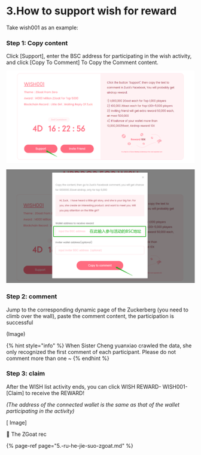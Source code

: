 # 3.How to support wish for reward

Take wish001 as an example:

### Step 1: Copy content 

Click \[Support\], enter the BSC address for participating in the wish activity, and click \[Copy To Comment\] To Copy the Comment content.

![](../../.gitbook/assets/ru-he-can-yu-xin-yuan-dan-1.png)

![](../../.gitbook/assets/ru-he-can-yu-xin-yuan-dan-2.png)

### Step 2: comment

Jump to the corresponding dynamic page of the Zuckerberg \(you need to climb over the wall\), paste the comment content, the participation is successful

\(Image\)

{% hint style="info" %}
When Sister Cheng yuanxiao crawled the data, she only recognized the first comment of each participant. Please do not comment more than one ~
{% endhint %}

### Step 3: claim

After the WISH list activity ends, you can click WISH REWARD- WISH001-\[Claim\] to receive the REWARD!

_\(The address of the connected wallet is the same as that of the wallet participating in the activity\)_

\[ Image\]



📍  The ZGoat rec

{% page-ref page="5.-ru-he-jie-suo-zgoat.md" %}



